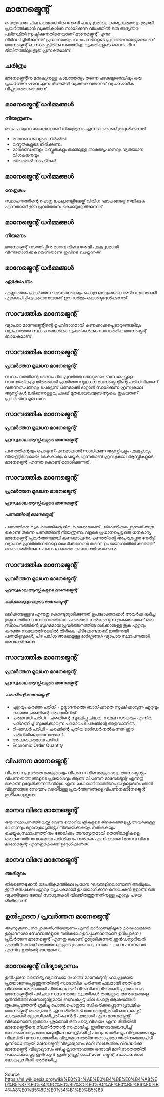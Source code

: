 # മാനേജ്മെന്റ്

പൊതുവായ ചില ലക്ഷ്യങ്ങൾക്കു വേണ്ടി ഫലപ്രദമായും കാര്യക്ഷമമായും കൂട്ടായി പ്രവർത്തിക്കാൻ വ്യക്തികൾക്കു സാധിക്കുന്ന വിധത്തിൽ ഒരു അഭ്യന്തര പരിസ്ഥിതി സൃഷ്ടിക്കുന്നതിനെയാണ് മാനേജ്മെന്റ് എന്നു നിർ‌വചിച്ചിരിക്കുന്നത്.പ്രധാനമായും സ്ഥാപനങ്ങളുടെ പ്രവർത്തനങ്ങളുമായാണ്‌ മാനേജ്മെന്റ് ബന്ധപ്പെട്ടിരിക്കുന്നതെങ്കിലും വ്യക്തികളുടെ ദൈനം ദിന ജീവിതത്തിലും ഇത് പ്രസക്തമാണ്‌.

## ചരിത്രം

മാനേജ്മെന്റിനു മനുഷ്യനുള്ള കാലത്തോളം തന്നെ പഴക്കമുണ്ടെങ്കിലും ഒരു പ്രവർത്തന ശാഖ എന്ന രീതിയിൽ വ്യക്തത വരുന്നത് വ്യവസായിക വിപ്ലവത്തോടെയാണ്.

## മാനേജ്മെന്റ് ധർമ്മങ്ങൾ

### നിയന്ത്രണം

താഴ പറയുന്ന കാര്യങ്ങളാണ്‌ നിയന്ത്രണം എന്നതു കൊണ്ട് ഉദ്ദേശിക്കുന്നത്

- മാനദണ്ഡങ്ങളുടെ നിർമ്മിതി
- വസ്തുതകളുടെ നീരീക്ഷണം
- മാനദണ്ഡങ്ങളും വസ്തുതകളും തമ്മിലുള്ള താരത്മ്യപഠനവും വ്യതിയാന വിശകലനവും
- തിരുത്തൽ നടപടികൾ

## മാനേജ്മെന്റ് ധർമ്മങ്ങൾ

### നേതൃത്വം

സ്ഥാപനത്തിന്റെ പൊതു ലക്ഷ്യങ്ങളിലേയ്ക്ക് വിവിധ ഘടകങ്ങളെ നയിക്കുക എന്നതാണ്‌ ഈ പ്രവർത്തനം കൊണ്ടുദ്ദേശിക്കുന്നത്.

## മാനേജ്മെന്റ് ധർമ്മങ്ങൾ

### നിയമനം

മാനേജ്മെന്റ് നടത്തിപ്പിനു മാനവ വിഭവ ശേഷി ഫലപ്രദമായി വിനിയോഗിക്കുകയെന്നതാണ്‌ ഇവിടെ ചെയ്യുന്നത്

## മാനേജ്മെന്റ് ധർമ്മങ്ങൾ

### ഏകോപനം

എല്ലാത്തരം പ്രവർത്തന ഘടകങ്ങളെയും പൊതു ലക്ഷ്യങ്ങളെ അടിസ്ഥാനമാക്കി ഏകോപിപ്പിക്കുകയെന്നയാണ്‌ ഈ ധർമ്മം കൊണ്ടുദ്ദേശിക്കുന്നത്.

## സാമ്പത്തിക മാനേജ്മെന്റ്

വ്യാപാര മാനേജ്മെന്റിന്റെ ഉപവിഭാഗമായി കണക്കാക്കപ്പെടാറുണ്ടെങ്കിലും വ്യാപാരേതര സ്ഥാപനങ്ങൾക്കും വ്യക്തികൾക്കും സാമ്പത്തിക മാനേജ്മെന്റ് ബാധകമാണ്‌.

## സാമ്പത്തിക മാനേജ്മെന്റ്

### പ്രവർത്തന മൂലധന മാനേജ്മെന്റ്

സ്ഥാപനത്തിന്റെ ദൈനം ദിന പ്രവർത്തനങ്ങളുമായി ബന്ധപ്പെട്ടുള്ള സാമ്പത്തികപ്രവർത്തങ്ങൾ പ്രവർത്തന മൂലധന മാനേജ്മെന്റിന്റെ പരിധിയിലാണ്‌ വരുന്നത്.പണവും പെട്ടെന്ന് പണമാക്കി മാറ്റാൻ സാധിക്കുന്ന ഹ്രസ്വകാല ആസ്തികൾ,ലഭിക്കാനുള്ളവ,ചരക്ക് മുതലായവയുടെ ആകെ തുകയാണ് പ്രവർത്തന മൂല ധനം.

## സാമ്പത്തിക മാനേജ്മെന്റ്

### പ്രവർത്തന മൂലധന മാനേജ്മെന്റ്

#### ഹ്രസ്വകാല ആസ്തികളുടെ മാനേജ്മെന്റ്

പണത്തിന്റെയും പെട്ടെന്ന് പണമാക്കാൻ സാധിക്കുന്ന ആസ്തികളും ഫലപ്രദവും നിയന്ത്രിതവുമായി കൈകാര്യം ചെയ്യുക എന്നതാണ്‌ ഹ്രസ്വകാല ആസ്തികളുടെ മാനേജ്മെന്റ് എന്നതു കൊണ്ട് ഉദ്ദേശിക്കുന്നത്.

## സാമ്പത്തിക മാനേജ്മെന്റ്

### പ്രവർത്തന മൂലധന മാനേജ്മെന്റ്

#### ഹ്രസ്വകാല ആസ്തികളുടെ മാനേജ്മെന്റ്

##### പണത്തിന്റെ മാനേജ്മെന്റ്

പണത്തിനെ വ്യാപാരത്തിന്റെ ജീവ രക്തമായാണ്‌ പരിഗണിക്കപ്പെടുന്നത്.അതു കൊണ്ട് തന്നെ പണത്തിന്റെ നിയന്ത്രണം വളരെ പ്രധാനപ്പെട്ട ഒരു ധനകാര്യ മാനേജ്മെന്റ് പ്രവർത്തനമായി കണക്കാക്കുന്നു.പണത്തിന്റെ അപര്യാപ്തത നേരിട്ട് വ്യാപാര പ്രവർത്തനങ്ങളെ ബാധിക്കുമ്പോൾ തന്നെ ഉപയോഗത്തിൽ കവിഞ്ഞ് കൈവശമിരിക്കുന്ന പണം ലാഭത്തെ കുറക്കാനുമിടയാക്കുന്നു.

## സാമ്പത്തിക മാനേജ്മെന്റ്

### പ്രവർത്തന മൂലധന മാനേജ്മെന്റ്

#### ഹ്രസ്വകാല ആസ്തികളുടെ മാനേജ്മെന്റ്

##### ലഭിക്കാനുള്ളവയുടെ മാനേജ്മെന്റ്

ലഭിക്കാനുള്ളവ എന്നതു കൊണ്ടുദ്ദേശിക്കുന്നത് ഉപഭോക്താക്കൾ അവർക്കു ലഭിച്ച ഉല്പ്പന്നത്തിനോ സേവനത്തിനോ പകരമായി നൽകേണ്ടുന്ന തുകയെയാണ്‌.ഒരു സ്ഥാപനത്തിന്റെ സുഗമമായ പ്രവർത്തനത്തിനു ലഭിക്കാനുള്ള തുക ഏറ്റവും കുറഞ്ഞ സമയത്തിനുള്ളിൽ തിരികെ പിടിക്കേണ്ടതുണ്ട്.ഇതിനായി പണമിളവുകൾ, പിഴ പലിശ അടക്കമുള്ള മാർഗ്ഗങ്ങൾ വ്യാപാര സ്ഥാപനങ്ങൾ അവലംഭിക്കുന്നു.

## സാമ്പത്തിക മാനേജ്മെന്റ്

### പ്രവർത്തന മൂലധന മാനേജ്മെന്റ്

#### ഹ്രസ്വകാല ആസ്തികളുടെ മാനേജ്മെന്റ്

##### ചരക്കിന്റെ മാനേജ്മെന്റ്

- ഏറ്റവും കുറഞ്ഞ പരിധി - ഉല്പ്പാദനത്തെ ബാധിക്കാതെ സൂക്ഷിക്കാവുന്ന ഏറ്റവും കുറഞ്ഞ ചരക്കിന്റെ അളവാണിത്.
- പരമാവധി പരിധി - ചരക്കിന്റെ സൂക്ഷിപ്പു ചിലവ്, സ്ഥല സൗകര്യം എന്നിവ പരിഗണിച്ച് സൂക്ഷിക്കാവുന്ന പരമാവധി ചരക്കിന്റെ അളവാണിത്.
- റി-ഓഡർ പരിധി - ചരക്കിന്റെ പുതിയ ഓർഡർ നൽകുന്നത് ഈ പരിധിയിലെത്തുമ്പോഴാണ്‌.
- അപകടകരമായ പരിധി
- Economic Order Quantity

## വിപണന മാനേജ്മെന്റ്

വിപണന പ്രവർത്തനങ്ങളുടെയും വിപണന വിഭവങ്ങളുടെയും മാനേജ്മെന്റും വിപണ തത്ത്വങ്ങളുടെ പ്രയോഗവും ആണ്‌ വിപണന മാനേജ്മെന്റ് എന്നതു കൊണ്ട് ഉദ്ദേശിക്കുന്നത്.വില്പ്പന എന്ന കേവലാർത്ഥത്തിനപ്പുറം ഉല്പ്പാദനം മുതൽ വില്പ്പനാന്തര സേവനം വരെയുള്ള പ്രവർത്തനങ്ങളെ വിപണന മാനേജ്മെന്റ് ഉൾക്കൊള്ളുന്നു.

## മാനവ വിഭവ മാനേജ്മെന്റ്

ഒരു സ്ഥാപനത്തിലേയ്ക്ക് വേണ്ട തൊഴിലാളികളുടെ തിരെഞ്ഞെടുപ്പ്,അവർക്കുള്ള വേതനവും മറ്റാനുകൂല്യങ്ങളും നിശ്ചയിക്കുകയും നൽകുകയും ചെയ്യുക,സ്ഥാപനത്തിനും ജോലിക്കും അനുസൃതമായി തൊഴിലാളികളെ ഒരുക്കുന്നതിനാവശ്യമായ പരിശീലനം നൽകുക എന്നിവയാണ്‌ മാനവ വിഭവ മാനേജ്മെന്റ് എന്നതുകൊണ്ട് ഉദ്ദേശിക്കുന്നത്.

## മാനവ വിഭവ മാനേജ്മെന്റ്

### അഭിമുഖം

തിരഞ്ഞെടുക്കൽ നടപടിക്രമത്തിലെ പ്രധാന ഘട്ടങ്ങളിലൊന്നാണ് അഭിമുഖം. ഇത് ഒരുപക്ഷേ ഏറ്റവും വ്യാപകമായി ഉപയോഗിക്കുന്ന സെലക്ഷൻ ടൂളാണ്.ഒരു വ്യക്തിയുടെ ജോലി സാധ്യതകൾ വിലയിരുത്തുന്നതിനുള്ള ഏറ്റവും പഴയ രീതിയാണ്.

## ഉൽ‌പ്പാദന / പ്രവർത്തന മാനേജ്മെന്റ്

ആസൂത്രണം,നടപ്പാക്കൽ,നിയന്ത്രണം എന്നീ മാർഗ്ഗങ്ങളിലൂടെ കാര്യക്ഷമമായ ഉല്പ്പാദനമോ സേവനങ്ങളുടെ നൽകലോ ഉറപ്പാക്കുന്നതാണ്‌ ഉൽ‌പ്പാദന / പ്രവർത്തന മാനേജ്മെന്റ് എന്നതു കൊണ്ട് ഉദ്ദേശിക്കുന്നത്.ഇൻഡസ്റ്ററിയൽ എഞ്ചിനീയറിങ്ങ് മെത്തേഡുകളുടെ ഉപയോഗം, സമയ - ചലന പഠനങ്ങൾ എന്നിവ ഇതിന്റെ ഭാഗമാണ്‌.

## മാനേജ്മെന്റ് വിദ്യാഭ്യാസം

ഉൽപ്പാദന വാണിജ്യ വ്യവസായ രംഗത്ത് മാനേജ്മെന്റ് ഫലപ്രദമായ പ്രയോജനപ്പെടുത്തുന്നതിന്റെ സ്വാഭാവിക പരിണത ഫലമായി അത് ഒരു വിജ്ഞാനശാഖയായി പിൽക്കാലത്ത് വികസിക്കാനിടയാക്കി.പ്രായോഗിക മാനേജ്മെന്റിൽ പരിചയ സമ്പന്നരായ വ്യക്തികൾ തങ്ങളുടെ അനുഭവങ്ങളെ മുൻനിർത്തി മാനേജ്മെന്റുമായി ബന്ധപ്പെട്ട് ചില പൊതു ആശയങ്ങൾ രൂപപ്പെടുത്താൻ ശ്രമിച്ചു പോന്നു.പൊതുവേ സ്വീകരിക്കപ്പെടുന്ന പ്രാഥമിക മാനേജ്മെന്റ് തത്ത്വങ്ങൾ എന്ന രീതിയിൽ മാനേജ്മെന്റുമായി ബന്ധപ്പെട്ട് കാര്യങ്ങൾ ക്രോഡീകരിച്ചത് ഹെൻറി ഫയോൾ എന്ന മാനേജ്മെന്റ് വിദഗ്ദ്ധനാണ്.ഇത്തരം ശ്രമങ്ങൾ ഒരു പാഠ്യ വിഷയം എന്ന രീതിയിൽ മാനേജ്മെന്റിനെ നിലനിർത്താൻ സഹായിച്ചു. ഇതിനോടനുബന്ധിച്ച് ലോകമെമ്പാടും മാനേജ്മെന്റിനെ കേന്ദ്രീകരിച്ച് പാഠ്യപദ്ധതികളും വിദ്യാലയങ്ങളും നിലവിൽ വന്നു.സാങ്കേതിക വിദ്യാഭ്യാസത്തിനോടൊപ്പമോ അതിനുമൊരുപിടി മുന്നിലോ ആയി മാനേജ്മെന്റ് വിദ്യാഭ്യാസം മാറി.സാങ്കേതിക വിദഗ്ദ്ധർക്ക് മാനേജ്മെന്റ് വിദ്യാഭ്യാസം ഒഴിച്ചു കൂടാനാവാത്ത ഒന്നായി മാറി.ഭാരതത്തിൽ സ്ഥാപിക്കപ്പെട്ട ഇൻഡ്യൻ ഇൻസ്റ്റിറ്റ്യുട്ട് ഓഫ് മാനേജ്മെന്റ് സ്ഥാപനങ്ങൾ ലോകപ്രസിദ്ധി ആർജ്ജിച്ചു.

---
Source: https://ml.wikipedia.org/wiki/%E0%B4%AE%E0%B4%BE%E0%B4%A8%E0%B5%87%E0%B4%9C%E0%B5%8D%E0%B4%AE%E0%B5%86%E0%B4%A8%E0%B5%8D%E0%B4%B1%E0%B5%8D
